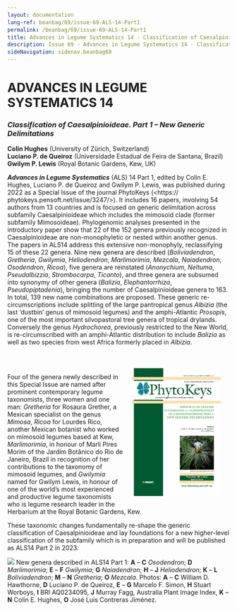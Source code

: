 ```yaml
---
layout: documentation
lang-ref: beanbag/69/issue-69-ALS-14-Part1
permalink: /beanbag/69/issue-69-ALS-14-Part1
title: Advances in Legume Systematics 14 - Classification of Caesalpinioideae. Part 1 - New Generic Delimitations.
description: Issue 69 - Advances in Legume Systematics 14 - Classification of Caesalpinioideae. Part 1 - New Generic Delimitations.
sideNavigation: sidenav.beanbag69
---
```


# ADVANCES IN LEGUME SYSTEMATICS 14

### *Classification of Caesalpinioideae. Part 1 – New Generic Delimitations*

**Colin Hughes** (University of Zürich, Switzerland)  
**Luciano P. de Queiroz** (Universidade Estadual de Feira de Santana, Brazil)  
**Gwilym P. Lewis** (Royal Botanic Gardens, Kew, UK)  

***Advances in Legume Systematics*** (ALS) 14 Part 1, edited by Colin E. Hughes, Luciano P. de Queiroz and Gwilym P. Lewis, was published during 2022 as a Special Issue of the journal PhytoKeys (<https:// phytokeys.pensoft.net/issue/3247/>). It includes 16 papers, involving 54 authors from 13 countries and is focused on generic delimitation across subfamily Caesalpinioideae which includes the mimosoid clade (former subfamily Mimosoideae). Phylogenomic analyses presented in the introductory paper show that 22 of the 152 genera previously recognized in Caesalpinioideae are non-monophyletic or nested within another genus. The papers in ALS14 address this extensive non-monophyly, reclassifying 15 of these 22 genera. Nine new genera are described (*Boliviadendron*, *Gretheria*, *Gwilymia*, *Heliodendron*, *Marlimorimia*, *Mezcala*, *Naiadendron*, *Osodendron*, *Ricoa*), five genera are reinstated (*Anonychium*, *Neltuma*, *Pseudalbizzia*, *Strombocarpa*, *Ticanto*), and three genera are subsumed into synonymy of other genera (*Balizia*, *Elephantorrhiza*, *Pseudopiptadenia*), bringing the number of Caesalpinioideae genera to 163. In total, 139 new name combinations are proposed. These generic re-circumscriptions include splitting of the large pantropical genus *Albizia* (the last ‘dustbin’ genus of mimosoid legumes) and the amphi-Atlantic *Prosopis*, one of the most important silvopastoral tree genera of tropical drylands. Conversely the genus *Hydrochorea*, previously restricted to the New World, is re-circumscribed with an amphi-Atlantic distribution to include *Balizia* as well as two species from west Africa formerly placed in *Albizia*.

<br />
	<img src="/assets/images/69/issue-69-phytokeys.png" alt="Phytokeys Issue" width="40%" align="right" style="margin: 20px 20px 20px 20px">
<br />

Four of the genera newly described in this Special Issue are named after prominent contemporary legume taxonomists, three women and one man: *Gretheria* for Rosaura Grether, a Mexican specialist on the genus *Mimosa*, *Ricoa* for Lourdes Rico, another Mexican botanist who worked on mimosoid legumes based at Kew, *Marlimorimia*, in honour of Marli Pires Morim of the Jardim Botânico do Rio de Janeiro, Brazil in recognition of her contributions to the taxonomy of mimosoid legumes, and *Gwilymia* named for Gwilym Lewis, in honour of one of the world’s most experienced and productive legume taxonomists who is legume research leader in the Herbarium at the Royal Botanic Gardens, Kew.

These taxonomic changes fundamentally re-shape the generic classification of Caesalpinioideae and lay foundations for a new higher-level classification of the subfamily which is in preparation and will be published as ALS14 Part 2 in 2023.

![](/assets/images/69/New_genera_ALS14.png)
New genera described in ALS14 Part 1: **A** – **C** *Osodendron*; **D** *Marlimorimia*; **E** – **F** *Gwilymia*; **G** *Naiadendron*; **H** – **J** *Heliodendron*; **K** – **L** *Boliviadendron*; **M** – **N** *Gretheria*; **O** *Mezcala*. Photos: **A** – **C** William D. Hawthorne, **D** Luciano P. de Queiroz, **E** – **G** Marcelo F. Simon, **H** Stuart Worboys, **I** BRI AQ0234095, **J** Murray Fagg, Australia Plant Image Index, **K** – **N** Colin E. Hughes, **O** José Luis Contreras Jiménez.
